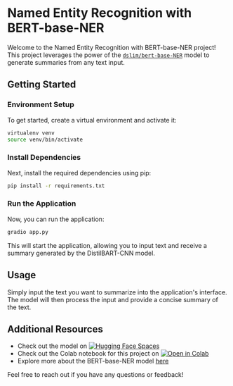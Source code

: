 # Named Entity Recognition with BERT-base-NER

Welcome to the Named Entity Recognition with BERT-base-NER project! This project leverages the power of the [`dslim/bert-base-NER`](https://huggingface.co/dslim/bert-base-NER) model to generate summaries from any text input.

## Getting Started

### Environment Setup

To get started, create a virtual environment and activate it:

```bash
virtualenv venv
source venv/bin/activate
```

### Install Dependencies

Next, install the required dependencies using pip:

```bash
pip install -r requirements.txt
```

### Run the Application

Now, you can run the application:

```bash
gradio app.py
```

This will start the application, allowing you to input text and receive a summary generated by the DistilBART-CNN model.

## Usage

Simply input the text you want to summarize into the application's interface. The model will then process the input and provide a concise summary of the text.

## Additional Resources

- Check out the model on [![Hugging Face Spaces](https://img.shields.io/badge/🤗%20Hugging%20Face-Spaces-blue)](https://huggingface.co/spaces/mca183/named-entity-recognition-bert-base-ner)
- Check out the Colab notebook for this project on [![Open in Colab](https://colab.research.google.com/assets/colab-badge.svg)](https://colab.research.google.com/github/engichang1467/named-entity-recognition-bert-base-ner/blob/main/colab/test.ipynb)
- Explore more about the BERT-base-NER model [here](https://huggingface.co/dslim/bert-base-NER)

Feel free to reach out if you have any questions or feedback!
